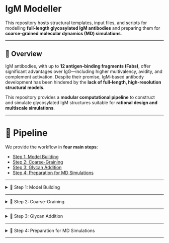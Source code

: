 # IgM Modeller

This repository hosts structural templates, input files, and scripts for modelling **full-length glycosylated IgM antibodies** and preparing them for **coarse-grained molecular dynamics (MD) simulations**.

---

## 🔬 Overview

IgM antibodies, with up to **12 antigen-binding fragments (Fabs)**, offer significant advantages over IgG—including higher multivalency, avidity, and complement activation. Despite their promise, IgM-based antibody development has been hindered by the **lack of full-length, high-resolution structural models**.  

This repository provides a **modular computational pipeline** to construct and simulate glycosylated IgM structures suitable for **rational design and multiscale simulations**.

---

# 📌 Pipeline

We provide the workflow in **four main steps**:  

- [Step 1: Model Building](#step-1-model-building)  
- [Step 2: Coarse-Graining](#step-2-coarse-graining)  
- [Step 3: Glycan Addition](#step-3-glycan-addition)  
- [Step 4: Preparation for MD Simulations](#step-4-preparation-for-md-simulations)  

---

<details>
<summary>🔹 Step 1: Model Building</summary>

We provide an **atomic resolution Cetuximab IgM template** for modelling.  

1. Go to [SWISS-MODEL](https://swissmodel.expasy.org) → select **User Template** mode.  
2. Paste the antibody sequence based on `swissmodel_target_sequence.fasta`.  
   - Only modify heavy & light chains.  
   - J-chain is already provided.  
3. Upload template structure: `IgM-template.pdb`.  
4. (Optional) Add Project Title & Email.  
5. Click **Build Model**.  
6. Download the final **PDB IgM model**.  

</details>

---

<details>
<summary>🔹 Step 2: Coarse-Graining</summary>

Use **martinize.py** and **DSSP** to convert your atomic model into a CG representation.  

💻 Example command:
```bash
python martinize.py \
   -f swissmodel_target_structure.pdb \
   -o system.top \
   -x CG_IgM.pdb \
   -dssp ./dssp \
   -p backbone \
   -ff martini22 \
   -ef 500 -el 0.5 -eu 0.9 -ea 0 -ep 0 \
   -elastic \
   -name IgM \
   -cys 0.5 \
   -merge A,B,C,D,E,F,G,H,K,I,J,K,L,M,N,O,P,Q,R,S,T,U
```

⚠️ Remember to:  
- Add **elastic network** & **disulfide bonds** appropriately.  
- Merge topologies across all IgM chains into a **single topology file**.  

</details>

---

<details>
<summary>🔹 Step 3: Glycan Addition</summary>

We provide a **Martini-compatible glycan library** and `martini_glycosylator_v3.py`.  

1. Edit `input.dat` to define glycan types & positions.  
2. Renumber residues & chain ID with GROMACS:  
   ```bash
   gmx editconf -f CG_IgM.pdb -o CG_IgM_renumber.pdb -resnr 1 -label A
   ```  
3. Rename topology file:  
   ```bash
   cp IgM_A+...+IgM_U.itp CG_IgM_renumber_A.itp
   ```  
4. Add glycans with script:  
   ```bash
   python martini_glycosylator_v3.py \
      -d 1.2 \
      -c CG_IgM_renumber.pdb \
      -f input.dat
   ```  

👉 Adjust the `-d` value to avoid steric clashes.  

</details>

---

<details>
<summary>🔹 Step 4: Preparation for MD Simulations</summary>

1. **Solvate & Ionize**  
   ```bash
   gmx editconf -f CG_IgM_renumber_chain_A_gly.pdb -o IgM_box.gro -d 1 -c -bt cubic
   gmx solvate -cs water.gro -cp IgM_box.gro -o IgM_solv.gro -p system.top
   gmx grompp -f forcefield_files/ions.mdp -c IgM_solv.gro -p system.top -o IgM_ion -maxwarn 1
   echo 15 | gmx genion -s IgM_ion.tpr -o IgM_ion.gro -p system.top -pname NA+ -nname CL- -conc 0.15 -neutral
   ```

2. **Energy Minimization**  
   ```bash
   gmx grompp -f forcefield_files/minimization.mdp -c IgM_ion.gro -r IgM_ion.gro -p system.top -o minimization -maxwarn 1
   gmx mdrun -v -deffnm minimization
   ```

3. **Index File Creation**  
   ```bash
   gmx make_ndx -f minimization.gro <<EOF
   1|13|14
   name 17 proteingly
   15|16
   name 18 solv
   q
   EOF
   ```

4. **Equilibrations**  
   ```bash
   gmx grompp -f forcefield_files/equilibration_1fs.mdp -c minimization.gro -r minimization.gro -p system.top -o equilibration_1fs -n index.ndx -maxwarn 1
   gmx mdrun -v -deffnm equilibration_1fs

   gmx grompp -f forcefield_files/equilibration_5fs.mdp -c equilibration_1fs.gro -r equilibration_1fs.gro -p system.top -o equilibration_5fs -n index.ndx -maxwarn 1
   gmx mdrun -v -deffnm equilibration_5fs

   gmx grompp -f forcefield_files/equilibration_10fs.mdp -c equilibration_5fs.gro -r equilibration_5fs.gro -p system.top -o equilibration_10fs -n index.ndx -maxwarn 1
   gmx mdrun -v -deffnm equilibration_10fs
   ```

✅ You now have a **glycosylated IgM system** ready for CG MD simulations.  

</details>

---
